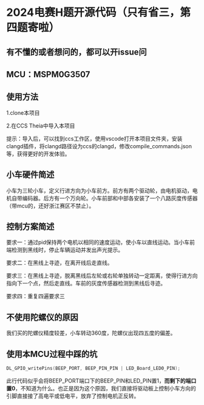 # 2024电赛H题开源代码（只有省三，第四题寄啦）

## 有不懂的或者想问的，都可以开issue问

## MCU：MSPM0G3507

## 使用方法
1.clone本项目

2.在CCS Theia中导入本项目

提示：导入后，可以找到ccs工作区，使用vscode打开本项目文件夹，安装clangd插件，将clangd路径设为ccs的clangd，修改compile_commands.json等，获得更好的开发体验。

## 小车硬件简述
小车为三轮小车，定义行进方向为小车前方。前方有两个驱动轮，由电机驱动，电机自带编码器。后方有一个万向轮。小车前部和中部各安装了一个八路灰度传感器（带mcu的，还好浙江赛区不禁止）。

## 控制方案简述
要求一：通过pid保持两个电机以相同的速度运动，使小车以直线运动。当小车前端检测到黑线时，停止车辆运动并发出声光提示。

要求二：在黑线上寻迹，在离开线后走直线。

要求三：在黑线上寻迹，脱离黑线后左轮或右轮单独转动一定距离，使得行进方向指向下一个点，然后走直线。车前的灰度传感器检测到黑线后寻迹。

要求四：重复四遍要求三

## 不使用陀螺仪的原因
我们买的陀螺仪精度较差，小车转动360度，陀螺仪出现四五度的偏差。

## 使用本MCU过程中踩的坑
```C++
DL_GPIO_writePins(BEEP_PORT, BEEP_PIN_PIN | LED_Board_LED0_PIN);
```
此行代码似乎会将BEEP_PORT端口下的BEEP_PIN和LED_PIN置1，**而剩下的端口置0**，不知道为什么。也正是因为这个原因，我们直接将驱动板上控制小车方向的引脚直接接了高电平或低电平，放弃了控制电机正反转。